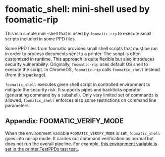 # foomatic_shell: mini-shell used by foomatic-rip

This is a simple mini-shell that is used by `foomatic-rip` to execute small
scripts included in some PPD files.

Some PPD files from foomatic provides small shell scripts that must be run in
order to process documents sent to a printer. The script is often customized in
runtime. This approach is quite flexible but also introduces security
vulnerability. Originally, `foomatic-rip` uses default OS shell to execute the
script. In ChromeOS, `foomatic-rip` calls `foomatic_shell` instead (from this
package).

`foomatic_shell` executes given shell script in controlled environment to
mitigate the security risk. It supports pipes and backticks operator
(generating command by a subshell). Only very limited set of commands is
allowed, `foomatic_shell` enforces also some restrictions on command line
parameters.

## Appendix: FOOMATIC_VERIFY_MODE

When the environment variable `FOOMATIC_VERIFY_MODE` is set,
`foomatic_shell` goes into no-op mode. It carries out command
verification as normal but does not run the overall pipeline. For
example, [this environment variable is set in the printer.TestPPDs tast
test.][tast-foomatic-verify-mode].

[tast-foomatic-verify-mode]: https://chromium.googlesource.com/chromiumos/platform/tast-tests/+/HEAD/src/chromiumos/tast/local/bundles/cros/printer/test_ppds.go
